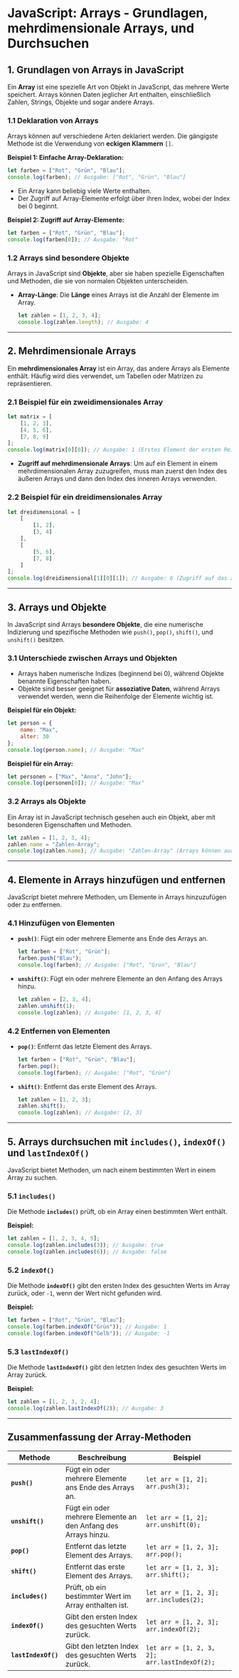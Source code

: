 
# JavaScript: Arrays - Grundlagen, mehrdimensionale Arrays, und Durchsuchen

## **1. Grundlagen von Arrays in JavaScript**

Ein **Array** ist eine spezielle Art von Objekt in JavaScript, das mehrere Werte speichert. Arrays können Daten jeglicher Art enthalten, einschließlich Zahlen, Strings, Objekte und sogar andere Arrays.

### **1.1 Deklaration von Arrays**

Arrays können auf verschiedene Arten deklariert werden. Die gängigste Methode ist die Verwendung von **eckigen Klammern** `[]`.

**Beispiel 1: Einfache Array-Deklaration:**
```javascript
let farben = ["Rot", "Grün", "Blau"];
console.log(farben); // Ausgabe: ["Rot", "Grün", "Blau"]
```

- Ein Array kann beliebig viele Werte enthalten.
- Der Zugriff auf Array-Elemente erfolgt über ihren Index, wobei der Index bei 0 beginnt.

**Beispiel 2: Zugriff auf Array-Elemente:**
```javascript
let farben = ["Rot", "Grün", "Blau"];
console.log(farben[0]); // Ausgabe: "Rot"
```

### **1.2 Arrays sind besondere Objekte**
Arrays in JavaScript sind **Objekte**, aber sie haben spezielle Eigenschaften und Methoden, die sie von normalen Objekten unterscheiden.

- **Array-Länge**: Die **Länge** eines Arrays ist die Anzahl der Elemente im Array.
  ```javascript
  let zahlen = [1, 2, 3, 4];
  console.log(zahlen.length); // Ausgabe: 4
  ```

---

## **2. Mehrdimensionale Arrays**

Ein **mehrdimensionales Array** ist ein Array, das andere Arrays als Elemente enthält. Häufig wird dies verwendet, um Tabellen oder Matrizen zu repräsentieren.

### **2.1 Beispiel für ein zweidimensionales Array**

```javascript
let matrix = [
    [1, 2, 3],
    [4, 5, 6],
    [7, 8, 9]
];
console.log(matrix[0][0]); // Ausgabe: 1 (Erstes Element der ersten Reihe)
```

- **Zugriff auf mehrdimensionale Arrays**: Um auf ein Element in einem mehrdimensionalen Array zuzugreifen, muss man zuerst den Index des äußeren Arrays und dann den Index des inneren Arrays verwenden.

### **2.2 Beispiel für ein dreidimensionales Array**

```javascript
let dreidimensional = [
    [
        [1, 2],
        [3, 4]
    ],
    [
        [5, 6],
        [7, 8]
    ]
];
console.log(dreidimensional[1][0][1]); // Ausgabe: 6 (Zugriff auf das zweite Element der ersten Reihe des zweiten Arrays)
```

---

## **3. Arrays und Objekte**

In JavaScript sind Arrays **besondere Objekte**, die eine numerische Indizierung und spezifische Methoden wie `push()`, `pop()`, `shift()`, und `unshift()` besitzen.

### **3.1 Unterschiede zwischen Arrays und Objekten**

- Arrays haben numerische Indizes (beginnend bei 0), während Objekte benannte Eigenschaften haben.
- Objekte sind besser geeignet für **assoziative Daten**, während Arrays verwendet werden, wenn die Reihenfolge der Elemente wichtig ist.

**Beispiel für ein Objekt:**
```javascript
let person = {
    name: "Max",
    alter: 30
};
console.log(person.name); // Ausgabe: "Max"
```

**Beispiel für ein Array:**
```javascript
let personen = ["Max", "Anna", "John"];
console.log(personen[0]); // Ausgabe: "Max"
```

### **3.2 Arrays als Objekte**

Ein Array ist in JavaScript technisch gesehen auch ein Objekt, aber mit besonderen Eigenschaften und Methoden.

```javascript
let zahlen = [1, 2, 3, 4];
zahlen.name = "Zahlen-Array";
console.log(zahlen.name); // Ausgabe: "Zahlen-Array" (Arrays können auch benannte Eigenschaften haben)
```

---

## **4. Elemente in Arrays hinzufügen und entfernen**

JavaScript bietet mehrere Methoden, um Elemente in Arrays hinzuzufügen oder zu entfernen.

### **4.1 Hinzufügen von Elementen**

- **`push()`**: Fügt ein oder mehrere Elemente ans Ende des Arrays an.
  ```javascript
  let farben = ["Rot", "Grün"];
  farben.push("Blau");
  console.log(farben); // Ausgabe: ["Rot", "Grün", "Blau"]
  ```

- **`unshift()`**: Fügt ein oder mehrere Elemente an den Anfang des Arrays hinzu.
  ```javascript
  let zahlen = [2, 3, 4];
  zahlen.unshift(1);
  console.log(zahlen); // Ausgabe: [1, 2, 3, 4]
  ```

### **4.2 Entfernen von Elementen**

- **`pop()`**: Entfernt das letzte Element des Arrays.
  ```javascript
  let farben = ["Rot", "Grün", "Blau"];
  farben.pop();
  console.log(farben); // Ausgabe: ["Rot", "Grün"]
  ```

- **`shift()`**: Entfernt das erste Element des Arrays.
  ```javascript
  let zahlen = [1, 2, 3];
  zahlen.shift();
  console.log(zahlen); // Ausgabe: [2, 3]
  ```

---

## **5. Arrays durchsuchen mit `includes()`, `indexOf()` und `lastIndexOf()`**

JavaScript bietet Methoden, um nach einem bestimmten Wert in einem Array zu suchen.

### **5.1 `includes()`**

Die Methode **`includes()`** prüft, ob ein Array einen bestimmten Wert enthält.

**Beispiel:**
```javascript
let zahlen = [1, 2, 3, 4, 5];
console.log(zahlen.includes(3)); // Ausgabe: true
console.log(zahlen.includes(6)); // Ausgabe: false
```

### **5.2 `indexOf()`**

Die Methode **`indexOf()`** gibt den ersten Index des gesuchten Werts im Array zurück, oder `-1`, wenn der Wert nicht gefunden wird.

**Beispiel:**
```javascript
let farben = ["Rot", "Grün", "Blau"];
console.log(farben.indexOf("Grün")); // Ausgabe: 1
console.log(farben.indexOf("Gelb")); // Ausgabe: -1
```

### **5.3 `lastIndexOf()`**

Die Methode **`lastIndexOf()`** gibt den letzten Index des gesuchten Werts im Array zurück.

**Beispiel:**
```javascript
let zahlen = [1, 2, 3, 2, 4];
console.log(zahlen.lastIndexOf(2)); // Ausgabe: 3
```

---

## **Zusammenfassung der Array-Methoden**

| **Methode**       | **Beschreibung**                                               | **Beispiel**                               |
|-------------------|---------------------------------------------------------------|--------------------------------------------|
| **`push()`**       | Fügt ein oder mehrere Elemente ans Ende des Arrays an.         | `let arr = [1, 2]; arr.push(3);`           |
| **`unshift()`**    | Fügt ein oder mehrere Elemente an den Anfang des Arrays hinzu. | `let arr = [1, 2]; arr.unshift(0);`        |
| **`pop()`**        | Entfernt das letzte Element des Arrays.                        | `let arr = [1, 2, 3]; arr.pop();`          |
| **`shift()`**      | Entfernt das erste Element des Arrays.                         | `let arr = [1, 2, 3]; arr.shift();`        |
| **`includes()`**   | Prüft, ob ein bestimmter Wert im Array enthalten ist.          | `let arr = [1, 2, 3]; arr.includes(2);`    |
| **`indexOf()`**    | Gibt den ersten Index des gesuchten Werts zurück.              | `let arr = [1, 2, 3]; arr.indexOf(2);`     |
| **`lastIndexOf()`**| Gibt den letzten Index des gesuchten Werts zurück.             | `let arr = [1, 2, 3, 2]; arr.lastIndexOf(2);` |

